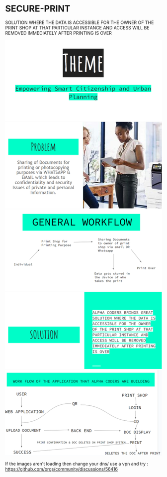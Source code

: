 # SECURE-PRINT
SOLUTION WHERE THE DATA IS ACCESSIBLE FOR THE OWNER OF THE PRINT SHOP AT THAT PARTICULAR INSTANCE AND ACCESS WILL BE REMOVED IMMEDIATELY AFTER PRINTING IS OVER


![Alt text](images/image.png)
![Alt text](images/image-1.png)
![Alt text](images/image-2.png)
![Alt text](images/image-3.png)
![Alt text](images/image-4.png)


If the images aren't loading then change your dns/ use a vpn and try : <https://github.com/orgs/community/discussions/56416>
